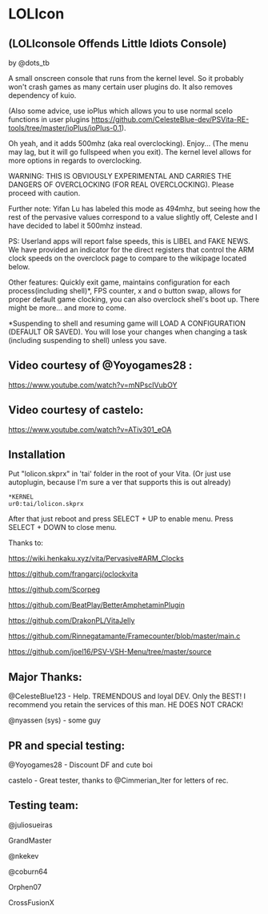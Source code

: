 # LOLIcon 
## (LOLIconsole Offends Little Idiots Console)

by @dots_tb

A  small onscreen console that runs from the kernel level. So it probably won't crash games as many certain user plugins do. It also removes dependency of kuio.

(Also some advice, use ioPlus which allows you to use normal sceIo functions in user plugins <https://github.com/CelesteBlue-dev/PSVita-RE-tools/tree/master/ioPlus/ioPlus-0.1>).

Oh yeah, and it adds 500mhz (aka real overclocking). Enjoy... (The menu may lag, but it will go fullspeed when you exit). The kernel level allows for more options in regards to overclocking. 

WARNING: THIS IS OBVIOUSLY EXPERIMENTAL AND CARRIES THE DANGERS OF OVERCLOCKING (FOR REAL OVERCLOCKING). Please proceed with caution.

Further note: Yifan Lu has labeled this mode as 494mhz, but seeing how the rest of the pervasive values correspond to a value slightly off, Celeste and I have decided to label it 500mhz instead.

PS: Userland apps will report false speeds, this is LIBEL and FAKE NEWS. We have provided an indicator for the direct registers that control the ARM clock speeds on the overclock page to compare to the wikipage located below.

Other features: Quickly exit game, maintains configuration for each process(including shell)*, FPS counter, x and o button swap, allows for proper default game clocking, you can also overclock shell's boot up. There might be more... and more to come.

*Suspending to shell and resuming game will LOAD A CONFIGURATION (DEFAULT OR SAVED). You will lose your changes when changing a task (including suspending to shell) unless you save.

## Video courtesy of @Yoyogames28 :

https://www.youtube.com/watch?v=mNPscIVubOY

## Video courtesy of castelo:

https://www.youtube.com/watch?v=ATiv301_eOA


Installation
--------------------------------------------------------------------------------

Put "lolicon.skprx" in 'tai' folder in the root of your Vita. (Or just use autoplugin, because I'm sure a ver that supports this is out already)

```text
*KERNEL
ur0:tai/lolicon.skprx
```

After that just reboot and press SELECT + UP to enable menu. Press SELECT + DOWN to close menu.

Thanks to: 

https://wiki.henkaku.xyz/vita/Pervasive#ARM_Clocks

https://github.com/frangarcj/oclockvita

https://github.com/Scorpeg

https://github.com/BeatPlay/BetterAmphetaminPlugin

https://github.com/DrakonPL/VitaJelly

https://github.com/Rinnegatamante/Framecounter/blob/master/main.c

https://github.com/joel16/PSV-VSH-Menu/tree/master/source

## Major Thanks:

@CelesteBlue123 - Help. TREMENDOUS and loyal DEV. Only the BEST! I recommend you retain the services of this man. HE DOES NOT CRACK!

@nyassen (sys) - some guy

## PR and special testing:

@Yoyogames28 - Discount DF and cute boi

castelo - Great tester, thanks to @Cimmerian_Iter for letters of rec. 

## Testing team:

@juliosueiras

GrandMaster

@nkekev

@coburn64

Orphen07

CrossFusionX
